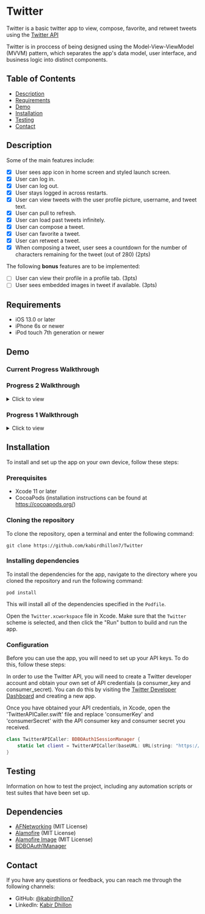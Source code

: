 # Twitter
Twitter is a basic twitter app to view, compose, favorite, and retweet tweets using the [Twitter API](https://developer.twitter.com/en/docs/twitter-api)

Twitter is in proccess of being designed using the Model-View-ViewModel (MVVM) pattern, which separates the app's data model, user interface, and business logic into distinct components.

## Table of Contents

- [Description](#description)
- [Requirements](#Requirements)
- [Demo](#demo)
- [Installation](#installation)
- [Testing](#testing)
- [Contact](#contact)

## Description

Some of the main features include:
- [X] User sees app icon in home screen and styled launch screen.
- [X] User can log in.
- [X] User can log out.
- [X] User stays logged in across restarts.
- [X] User can view tweets with the user profile picture, username, and tweet text.
- [X] User can pull to refresh.
- [X] User can load past tweets infinitely.
- [X] User can compose a tweet.
- [X] User can favorite a tweet.
- [X] User can retweet a tweet.
- [X] When composing a tweet, user sees a countdown for the number of characters remaining for the tweet (out of 280) (2pts)

The following **bonus** features are to be implemented:
- [ ] User can view their profile in a profile tab. (3pts)
- [ ] User sees embedded images in tweet if available. (3pts)

## Requirements
- iOS 13.0 or later
- iPhone 6s or newer
- iPod touch 7th generation or newer

## Demo
### Current Progress Walkthrough

### Progress 2 Walkthrough
<details>
  <summary>Click to view</summary>
  
  <img src='https://github.com/kabirdhillon7/Twitter/blob/main/Walkthrough%202.gif' width=250><br>
</details>

### Progress 1 Walkthrough
<details>
  <summary>Click to view</summary>
  
  <img src='https://github.com/kabirdhillon7/Twitter/blob/main/Walkthrough%201.gif' width=250><br>
</details>

## Installation

To install and set up the app on your own device, follow these steps:

### Prerequisites
- Xcode 11 or later
- CocoaPods (installation instructions can be found at https://cocoapods.org/)

### Cloning the repository

To clone the repository, open a terminal and enter the following command:
```
git clone https://github.com/kabirdhillon7/Twitter
```

### Installing dependencies

To install the dependencies for the app, navigate to the directory where you cloned the repository and run the following command:
```
pod install
```
This will install all of the dependencies specified in the `Podfile`.

Open the `Twitter.xcworkspace` file in Xcode. Make sure that the `Twitter` scheme is selected, and then click the "Run" button to build and run the app.

### Configuration

Before you can use the app, you will need to set up your API keys. To do this, follow these steps:

In order to use the Twitter API, you will need to create a Twitter developer account and obtain your own set of API credentials (a consumer_key and consumer_secret). You can do this by visiting the [Twitter Developer Dashboard](https://developer.twitter.com/en/apps) and creating a new app.

Once you have obtained your API credentials, in Xcode, open the 'TwitterAPICaller.swift' file and replace 'consumerKey' and 'consumerSecret' with the API consumer key and consumer secret you received.

```Swift
class TwitterAPICaller: BDBOAuth1SessionManager {
    static let client = TwitterAPICaller(baseURL: URL(string: "https://api.twitter.com"), consumerKey: TwitterAPI.consumerKey, consumerSecret: TwitterAPI.consumerSecret)
}
```


## Testing

Information on how to test the project, including any automation scripts or test suites that have been set up.

## Dependencies
  
- [AFNetworking](https://github.com/AFNetworking/AFNetworking) (MIT License)
- [Alamofire](https://github.com/Alamofire/Alamofire) (MIT License)
- [Alamofire Image](https://github.com/Alamofire/AlamofireImage) (MIT License)
- [BDBOAuth1Manager](https://github.com/bdbergeron/BDBOAuth1Manager)

## Contact

If you have any questions or feedback, you can reach me through the following channels:

- GitHub: [@kabirdhillon7](https://github.com/kabirdhillon7)
- LinkedIn: [Kabir Dhillon](https://www.linkedin.com/in/kabirdhillon/)

<!-- 

# Twitter - Part II

This is a basic twitter app to view, compose, favorite, and retweet tweets.

Time spent: **5** hours spent in total

## User Stories

The following **required** functionality is completed:

- [X] User can compose a tweet. (4pts)
- [X] User can favorite a tweet. (4pts)
- [X] User can retweet a tweet. (2pts)

The following **bonus** features are implemented:

- [ ] When composing a tweet, user sees a countdown for the number of characters remaining for the tweet (out of 280) (2pts)
- [ ] User can view their profile in a profile tab. (3pts)
- [ ] User sees embedded images in tweet if available. (3pts)

## Video Walkthrough

Here's a walkthrough of implemented user stories:

<img src='https://github.com/kabirdhillon7/Twitter/blob/main/Walkthrough%202.gif' title='Video Walkthrough' width='' alt='Video Walkthrough' />

# Twitter - Part I

This is a basic twitter app to read your tweets.

Time spent: **5** hours spent in total

## User Stories

The following **required** functionality is completed:

- [X] User sees app icon in home screen and styled launch screen. (1pt)
- [X] User can log in. (1pt)
- [X] User can log out. (1pt)
- [X] User stays logged in across restarts. (1pt)
- [X] User can view tweets with the user profile picture, username, and tweet text. (6pts)

The following **bonus** features are implemented:

- [X] User can pull to refresh. (1pt)
- [X] User can load past tweets infinitely. (2pts)

## Video Walkthrough

Here's a walkthrough of implemented user stories:

<img src='https://github.com/kabirdhillon7/Twitter/blob/main/Walkthrough%201.gif' title='Video Walkthrough' width='' alt='Video Walkthrough' />
-->
